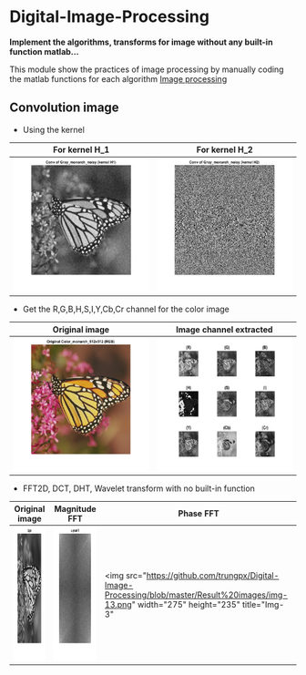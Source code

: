# Digital-Image-Processing
**Implement the algorithms, transforms for image without any built-in function matlab...**

This module show the practices of image processing by manually coding the matlab functions for each algorithm [Image processing](https://github.com/trungpx/Digital-Image-Processing/)
## Convolution image
* Using the kernel
  
| For kernel H_1  | For kernel H_2 |
| ------------- | ------------- |
|<img src="https://github.com/trungpx/Digital-Image-Processing/blob/master/Result%20images/Convolution-K1.png" width="275" height="235" title="Img-conv-kernel-1">|<img src="https://github.com/trungpx/Digital-Image-Processing/blob/master/Result%20images/Convolution-K2.png" width="275" height="235" title="Img-conv-kernel-2">|

* Get the R,G,B,H,S,I,Y,Cb,Cr channel for the color image

| Original image  | Image channel extracted |
| ------------- | ------------- |
|<img src="https://github.com/trungpx/Digital-Image-Processing/blob/master/Result%20images/rgb.png" width="275" height="235" title="Img--1">|<img src="https://github.com/trungpx/Digital-Image-Processing/blob/master/Result%20images/r-g-b-h-s-i-ycb-cr.png" width="275" height="235" title="Img-2">|

* FFT2D, DCT, DHT, Wavelet transform with no built-in function

| Original image  | Magnitude FFT | Phase FFT |
| ------------- | ------------- | ------------- |
|<img src="https://github.com/trungpx/Digital-Image-Processing/blob/master/Result%20images/img-11.png" width="275" height="235" title="Img--1">|<img src="https://github.com/trungpx/Digital-Image-Processing/blob/master/Result%20images/img-12.png" width="275" height="235" title="Img-2">|<img src="https://github.com/trungpx/Digital-Image-Processing/blob/master/Result%20images/img-13.png" width="275" height="235" title="Img-3"|


